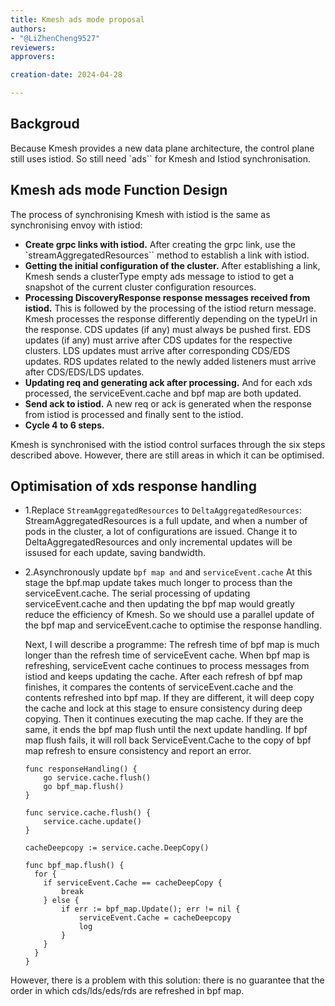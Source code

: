 ```yaml
---
title: Kmesh ads mode proposal
authors:
- "@LiZhenCheng9527"
reviewers:
approvers:

creation-date: 2024-04-28

---
```


## Backgroud

Because Kmesh provides a new data plane architecture, the control plane still uses istiod. So still need `ads`` for Kmesh and Istiod synchronisation.

## Kmesh ads mode Function Design

The process of synchronising Kmesh with istiod is the same as synchronising envoy with istiod:

- **Create grpc links with istiod.**
  After creating the grpc link, use the `streamAggregatedResources`` method to establish a link with istiod.
- **Getting the initial configuration of the cluster.**
  After establishing a link, Kmesh sends a clusterType empty ads message to istiod to get a snapshot of the current cluster configuration resources.
- **Processing DiscoveryResponse response messages received from istiod.**
  This is followed by the processing of the istiod return message. Kmesh processes the response differently depending on the typeUrl in the response.
  CDS updates (if any) must always be pushed first.
  EDS updates (if any) must arrive after CDS updates for the respective clusters. LDS updates must arrive after corresponding CDS/EDS updates.
  RDS updates related to the newly added listeners must arrive after CDS/EDS/LDS updates.
- **Updating req and generating ack after processing.**
  And for each xds processed, the serviceEvent.cache and bpf map are both updated.
- **Send ack to istiod.**
  A new req or ack is generated when the response from istiod is processed and finally sent to the istiod.
- **Cycle 4 to 6 steps.**

Kmesh is synchronised with the istiod control surfaces through the six steps described above. However, there are still areas in which it can be optimised.

## Optimisation of xds response handling

- 1.Replace `StreamAggregatedResources` to `DeltaAggregatedResources`:
  StreamAggregatedResources is a full update, and when a number of pods in the cluster, a lot of configurations are issued. Change it to DeltaAggregatedResources and only incremental updates will be issused for each update, saving bandwidth.
- 2.Asynchronously update `bpf map and` and `serviceEvent.cache`
  At this stage the bpf.map update takes much longer to process than the serviceEvent.cache.
  The serial processing of updating serviceEvent.cache and then updating the bpf map would greatly reduce the efficiency of Kmesh.
  So we should use a parallel update of the bpf map and serviceEvent.cache to optimise the response handling.

  Next, I will describe a programme:
  The refresh time of bpf map is much longer than the refresh time of serviceEvent cache. When bpf map is refreshing, serviceEvent cache continues to process messages from istiod and keeps updating the cache. After each refresh of bpf map finishes, it compares the contents of serviceEvent.cache and the contents refreshed into bpf map. If they are different, it will deep copy the cache and lock at this stage to ensure consistency during deep copying. Then it continues executing the map cache. If they are the same, it ends the bpf map flush until the next update handling. If bpf map flush fails, it will roll back ServiceEvent.Cache to the copy of bpf map refresh to ensure consistency and report an error.

  ```console
  func responseHandling() {
      go service.cache.flush()
      go bpf_map.flush()
  }

  func service.cache.flush() {
      service.cache.update()
  }

  cacheDeepcopy := service.cache.DeepCopy()

  func bpf_map.flush() {
    for {
      if serviceEvent.Cache == cacheDeepCopy {
          break
      } else {
          if err := bpf_map.Update(); err != nil {
              serviceEvent.Cache = cacheDeepcopy
              log
          }
      }
    }
  }
  ```

However, there is a problem with this solution: there is no guarantee that the order in which cds/lds/eds/rds are refreshed in bpf map.

